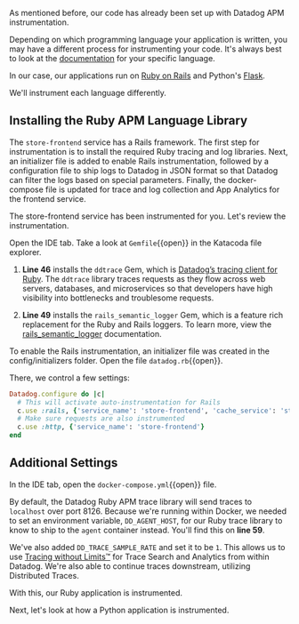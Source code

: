 As mentioned before, our code has already been set up with Datadog APM instrumentation. 

Depending on which programming language your application is written, you may have a different process for instrumenting your code. It's always best to look at the [documentation](https://docs.datadoghq.com/tracing/setup/) for your specific language.

In our case, our applications run on [Ruby on Rails](https://docs.datadoghq.com/tracing/setup_overview/setup/ruby/#quickstart-for-rails-applications) and Python's [Flask](https://ddtrace.readthedocs.io/en/stable/integrations.html#flask). 

We'll instrument each language differently.

## Installing the Ruby APM Language Library

The `store-frontend` service has a Rails framework. The first step for instrumentation is to install the required Ruby tracing and log libraries. Next, an initializer file is added to enable Rails instrumentation, followed by a configuration file to ship logs to Datadog in JSON format so that Datadog can filter the logs based on special parameters. Finally, the docker-compose file is updated for trace and log collection and App Analytics for the frontend service.

The store-frontend service has been instrumented for you. Let's review the instrumentation.

Open the IDE tab. Take a look at `Gemfile`{{open}} in the Katacoda file explorer.

1. **Line 46** installs the `ddtrace` Gem, which is [Datadog’s tracing client for Ruby](https://docs.datadoghq.com/tracing/setup/ruby/). The `ddtrace` library traces requests as they flow across web servers, databases, and microservices so that developers have high visibility into bottlenecks and troublesome requests.

2. **Line 49** installs the `rails_semantic_logger` Gem, which is a feature rich replacement for the Ruby and Rails loggers. To learn more, view the [rails_semantic_logger](https://logger.rocketjob.io/) documentation.

To enable the Rails instrumentation, an initializer file was created in the config/initializers folder. Open the file `datadog.rb`{{open}}.

There, we control a few settings:

```ruby
Datadog.configure do |c|
  # This will activate auto-instrumentation for Rails
  c.use :rails, {'service_name': 'store-frontend', 'cache_service': 'store-frontend-cache', 'database_service': 'store-frontend-sqlite'}
  # Make sure requests are also instrumented
  c.use :http, {'service_name': 'store-frontend'}
end
```

## Additional Settings

In the IDE tab, open the `docker-compose.yml`{{open}} file.

By default, the Datadog Ruby APM trace library will send traces to `localhost` over port 8126. Because we're running within Docker, we needed to set an environment variable, `DD_AGENT_HOST`, for our Ruby trace library to know to ship to the `agent` container instead. You'll find this on **line 59**.

We've also added `DD_TRACE_SAMPLE_RATE` and set it to be `1`. This allows us to use [Tracing without Limits™](https://docs.datadoghq.com/tracing/trace_retention_and_ingestion/) for Trace Search and Analytics from within Datadog. We're also able to continue traces downstream, utilizing Distributed Traces.

With this, our Ruby application is instrumented. 

Next, let's look at how a Python application is instrumented.